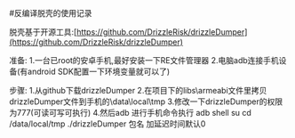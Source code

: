 #反编译脱壳的使用记录

脱壳基于开源工具:[https://github.com/DrizzleRisk/drizzleDumper](https://github.com/DrizzleRisk/drizzleDumper)

准备:
1.一台已root的安卓手机,最好安装一下RE文件管理器
2.电脑adb连接手机设备(有android SDK配置一下环境变量就可以了)


步骤:
1.从github下载drizzleDumper
2.在项目下的libs\armeabi文件里拷贝drizzleDumper文件到手机的\data\local\tmp
3.修改一下drizzleDumper的权限为777(可读可写可执行)
4.然后adb 进行手机命令执行
	adb shell
	su
	cd /data/local/tmp
	./drizzleDumper 包名 加延迟时间默认0	